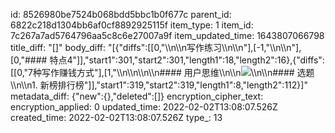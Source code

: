 id: 8526980be7524b068bdd5bbc1b0f677c
parent_id: 6822c218d1304bb6af0cf8892925115f
item_type: 1
item_id: 7c267a7ad5764796aa5c8c6e27007a9f
item_updated_time: 1643807066798
title_diff: "[]"
body_diff: "[{\"diffs\":[[0,\"\\\n\\\n写作练习\\\n\\\n\"],[-1,\"\\\n\\\n\"],[0,\"#### 特点4\"]],\"start1\":301,\"start2\":301,\"length1\":18,\"length2\":16},{\"diffs\":[[0,\"7种写作赚钱方式\"],[1,\"\\\n\\\n\\\n\\\n#### 用户思维\\\n\\\n![](E:\\\\soft\\\\joplin\\\\JoplinProfile\\\\assets\\\\2022-02-02-21-02-49-image.png)\\\n\\\n#### 选题\\\n\\\n1. 新榜排行榜\"]],\"start1\":319,\"start2\":319,\"length1\":8,\"length2\":112}]"
metadata_diff: {"new":{},"deleted":[]}
encryption_cipher_text: 
encryption_applied: 0
updated_time: 2022-02-02T13:08:07.526Z
created_time: 2022-02-02T13:08:07.526Z
type_: 13